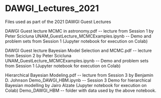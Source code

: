 # DAWGI_Lectures_2021
Files used as part of the 2021 DAWGI Guest Lectures

DAWGI Guest lecture MCMC in astronomy.pdf -- lecture from Session 1 by Peter Scicluna
UNAM_GuestLecture_MCMCExamples.ipynb -- Demo and problem sets from Session 1 (Jupyter notebook for execution on Colab)

DAWGI Guest lecture Bayesian Model Selection and MCMC.pdf -- lecture from Session 2 by Peter Scicluna
UNAM_GuestLecture_MCMCExamples.ipynb -- Demo and problem sets from Session 1 (Jupyter notebook for execution on Colab)

Hierarchical Bayesian Modeling.pdf -- lecture from Session 3 by Benjamin D. Johnson
Demo_DAWGI_HBM.ipynb -- Session 3 Demo for hierarchical Bayesian modelling by Jairo Alzate (Jupyter notebook for execution on Colab)
Demo_DAWGI_HBM -- folder with data used by the above notebook.
